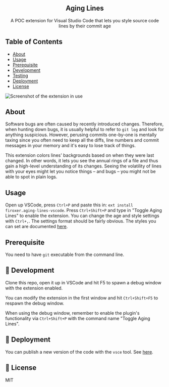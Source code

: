 <h2 align="center">Aging Lines</h2>

<p align="center">A POC extension for Visual Studio Code that lets you style source code lines by their commit age</p>

## Table of Contents

- [About](#about)
- [Usage](#usage)
- [Prerequisite](#prerequisite)
- [Development](#development)
- [Testing](#testing)
- [Deployment](#deployment)
- [License](#license)

![Screenshot of the extension in use](https://raw.githubusercontent.com/kodanbce/aging-lines-vscode/master/screenshot.png)

## About <a name = "about"></a>

Software bugs are often caused by recently introduced changes. Therefore, when hunting down bugs, it is usually helpful to refer to `git log` and look for anything suspicious. However, perusing commits one-by-one is mentally taxing since you often need to keep all the diffs, line numbers and commit messages in your memory and it's easy to lose track of things.

This extension colors lines' backgrounds based on when they were last changed. In other words, it lets you see the annual rings of a file and thus gain a high-level understanding of its changes. Seeing the volatility of lines with your eyes might let you notice things – and bugs – you might not be able to spot in plain logs.

## Usage <a name = "usage"></a>

Open up VSCode, press `Ctrl+P` and paste this in: `ext install firoxer.aging-lines-vscode`. Press `Ctrl+Shift+P` and type in "Toggle Aging Lines" to enable the extension. You can change the age and style settings with `Ctrl+,`. The settings format should be fairly obvious. The styles you can set are documented [here](https://code.visualstudio.com/api/references/vscode-api#DecorationRenderOptions).

## Prerequisite <a name = "prerequisite"></a>

You need to have `git` executable from the command line.

## :hammer: Development <a name = "development"></a>

Clone this repo, open it up in VSCode and hit F5 to spawn a debug window with the extension enabled.

You can modify the extension in the first window and hit `Ctrl+Shift+F5` to respawn the debug window.

When using the debug window, remember to enable the plugin's functionality via `Ctrl+Shift+P` with the command name "Toggle Aging Lines".

## :tada: Deployment <a name = "deployment"></a>

You can publish a new version of the code with the `vsce` tool. See [here](https://code.visualstudio.com/api/working-with-extensions/publishing-extension).

## :page_with_curl: License <a name = "license"></a>

MIT

